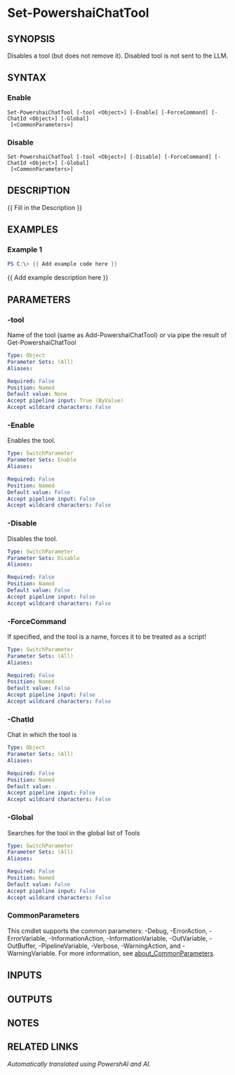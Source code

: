 ﻿---
external help file: powershai-help.xml
Module Name: powershai
online version:
schema: 2.0.0
---

# Set-PowershaiChatTool

## SYNOPSIS
Disables a tool (but does not remove it).
Disabled tool is not sent to the LLM.

## SYNTAX

### Enable
```
Set-PowershaiChatTool [-tool <Object>] [-Enable] [-ForceCommand] [-ChatId <Object>] [-Global]
 [<CommonParameters>]
```

### Disable
```
Set-PowershaiChatTool [-tool <Object>] [-Disable] [-ForceCommand] [-ChatId <Object>] [-Global]
 [<CommonParameters>]
```

## DESCRIPTION
{{ Fill in the Description }}

## EXAMPLES

### Example 1
```powershell
PS C:\> {{ Add example code here }}
```

{{ Add example description here }}

## PARAMETERS

### -tool
Name of the tool (same as Add-PowershaiChatTool) or via pipe the result of Get-PowershaiChatTool

```yaml
Type: Object
Parameter Sets: (All)
Aliases:

Required: False
Position: Named
Default value: None
Accept pipeline input: True (ByValue)
Accept wildcard characters: False
```

### -Enable
Enables the tool.

```yaml
Type: SwitchParameter
Parameter Sets: Enable
Aliases:

Required: False
Position: Named
Default value: False
Accept pipeline input: False
Accept wildcard characters: False
```

### -Disable
Disables the tool.

```yaml
Type: SwitchParameter
Parameter Sets: Disable
Aliases:

Required: False
Position: Named
Default value: False
Accept pipeline input: False
Accept wildcard characters: False
```

### -ForceCommand
If specified, and the tool is a name, forces it to be treated as a script!

```yaml
Type: SwitchParameter
Parameter Sets: (All)
Aliases:

Required: False
Position: Named
Default value: False
Accept pipeline input: False
Accept wildcard characters: False
```

### -ChatId
Chat in which the tool is

```yaml
Type: Object
Parameter Sets: (All)
Aliases:

Required: False
Position: Named
Default value: .
Accept pipeline input: False
Accept wildcard characters: False
```

### -Global
Searches for the tool in the global list of Tools

```yaml
Type: SwitchParameter
Parameter Sets: (All)
Aliases:

Required: False
Position: Named
Default value: False
Accept pipeline input: False
Accept wildcard characters: False
```

### CommonParameters
This cmdlet supports the common parameters: -Debug, -ErrorAction, -ErrorVariable, -InformationAction, -InformationVariable, -OutVariable, -OutBuffer, -PipelineVariable, -Verbose, -WarningAction, and -WarningVariable. For more information, see [about_CommonParameters](http://go.microsoft.com/fwlink/?LinkID=113216).

## INPUTS

## OUTPUTS

## NOTES

## RELATED LINKS



<!--PowershaiAiDocBlockStart-->
_Automatically translated using PowershAI and AI._
<!--PowershaiAiDocBlockEnd-->

